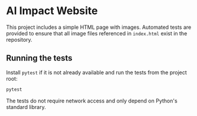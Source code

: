 # AI Impact Website

This project includes a simple HTML page with images. Automated tests are
provided to ensure that all image files referenced in `index.html` exist in the
repository.

## Running the tests

Install `pytest` if it is not already available and run the tests from the
project root:

```bash
pytest
```

The tests do not require network access and only depend on Python's standard
library.
